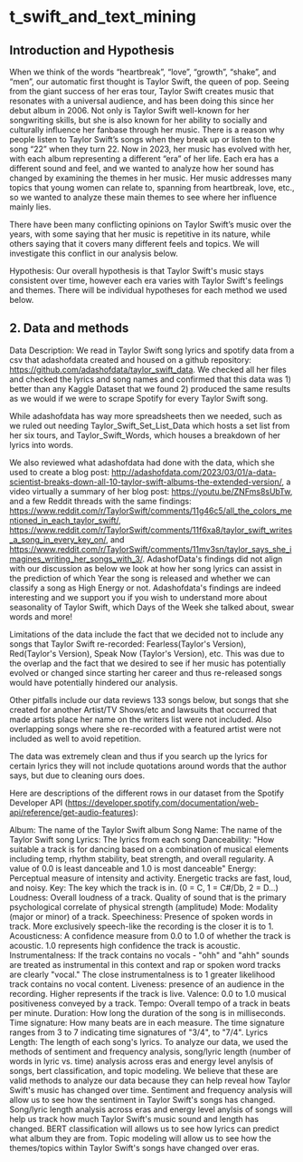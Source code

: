 # t_swift_and_text_mining
## Introduction and Hypothesis
When we think of the words “heartbreak”, “love”, “growth”, “shake”, and “men”, our automatic first thought is Taylor Swift, the queen of pop. Seeing from the giant success of her eras tour, Taylor Swift creates music that resonates with a universal audience, and has been doing this since her debut album in 2006. Not only is Taylor Swift well-known for her songwriting skills, but she is also known for her ability to socially and culturally influence her fanbase through her music. There is a reason why people listen to Taylor Swift’s songs when they break up or listen to the song “22” when they turn 22. Now in 2023, her music has evolved with her, with each album representing a different “era” of her life. Each era has a different sound and feel, and we wanted to analyze how her sound has changed by examining the themes in her music. Her music addresses many topics that young women can relate to, spanning from heartbreak, love, etc., so we wanted to analyze these main themes to see where her influence mainly lies.

There have been many conflicting opinions on Taylor Swift’s music over the years, with some saying that her music is repetitive in its nature, while others saying that it covers many different feels and topics. We will investigate this conflict in our analysis below.

Hypothesis: Our overall hypothesis is that Taylor Swift's music stays consistent over time, however each era varies with Taylor Swift's feelings and themes. There will be individual hypotheses for each method we used below.

## 2. Data and methods
Data Description: We read in Taylor Swift song lyrics and spotify data from a csv that adashofdata created and housed on a github repository: https://github.com/adashofdata/taylor_swift_data. We checked all her files and checked the lyrics and song names and confirmed that this data was 1) better than any Kaggle Dataset that we found 2) produced the same results as we would if we were to scrape Spotify for every Taylor Swift song.

While adashofdata has way more spreadsheets then we needed, such as we ruled out needing Taylor_Swift_Set_List_Data which hosts a set list from her six tours, and Taylor_Swift_Words, which houses a breakdown of her lyrics into words.

We also reviewed what adashofdata had done with the data, which she used to create a blog post: http://adashofdata.com/2023/03/01/a-data-scientist-breaks-down-all-10-taylor-swift-albums-the-extended-version/, a video virtually a summary of her blog post: https://youtu.be/ZNFms8sUbTw, and a few Reddit threads with the same findings: https://www.reddit.com/r/TaylorSwift/comments/11g46c5/all_the_colors_mentioned_in_each_taylor_swift/, https://www.reddit.com/r/TaylorSwift/comments/11f6xa8/taylor_swift_writes_a_song_in_every_key_on/, and https://www.reddit.com/r/TaylorSwift/comments/11mv3sn/taylor_says_she_imagines_writing_her_songs_with_3/. AdashofData's findings did not align with our discussion as below we look at how her song lyrics can assist in the prediction of which Year the song is released and whether we can classify a song as High Energy or not. Adashofdata's findings are indeed interesting and we support you if you wish to understand more about seasonality of Taylor Swift, which Days of the Week she talked about, swear words and more!

Limitations of the data include the fact that we decided not to include any songs that Taylor Swift re-recorded: Fearless(Taylor's Version), Red(Taylor's Version), Speak Now (Taylor's Version), etc. This was due to the overlap and the fact that we desired to see if her music has potentially evolved or changed since starting her career and thus re-released songs would have potentially hindered our analysis.

Other pitfalls include our data reviews 133 songs below, but songs that she created for another Artist/TV Shows/etc and lawsuits that occurred that made artists place her name on the writers list were not included. Also overlapping songs where she re-recorded with a featured artist were not included as well to avoid repetition.

The data was extremely clean and thus if you search up the lyrics for certain lyrics they will not include quotations around words that the author says, but due to cleaning ours does.

Here are descriptions of the different rows in our dataset from the Spotify Developer API (https://developer.spotify.com/documentation/web-api/reference/get-audio-features):

Album: The name of the Taylor Swift album
Song Name: The name of the Taylor Swift song
Lyrics: The lyrics from each song
Danceability: "How suitable a track is for dancing based on a combination of musical elements including temp, rhythm stability, beat strength, and overall regularity. A value of 0.0 is least danceable and 1.0 is most danceable"
Energy: Perceptual measure of intensity and activity. Energetic tracks are fast, loud, and noisy.
Key: The key which the track is in. (0 = C, 1 = C#/Db, 2 = D...)
Loudness: Overall loudness of a track. Quality of sound that is the primary psychological correlate of physical strength (amplitude)
Mode: Modality (major or minor) of a track.
Speechiness: Presence of spoken words in track. More exclusively speech-like the recording is the closer it is to 1.
Acousticness: A confidence measure from 0.0 to 1.0 of whether the track is acoustic. 1.0 represents high confidence the track is acoustic.
Instrumentalness: If the track contains no vocals - "ohh" and "ahh" sounds are treated as instrumental in this context and rap or spoken word tracks are clearly "vocal." The close instrumentalness is to 1 greater likelihood track contains no vocal content.
Liveness: presence of an audience in the recording. Higher represents if the track is live.
Valence: 0.0 to 1.0 musical positiveness conveyed by a track.
Tempo: Overall tempo of a track in beats per minute.
Duration: How long the duration of the song is in milliseconds.
Time signature: How many beats are in each measure. The time signature ranges from 3 to 7 indicating time signatures of "3/4", to "7/4".
Lyrics Length: The length of each song's lyrics.
To analyze our data, we used the methods of sentiment and frequency analysis, song/lyric length (number of words in lyric vs. time) analysis across eras and energy level anylsis of songs, bert classification, and topic modeling. We believe that these are valid methods to analyze our data because they can help reveal how Taylor Swift's music has changed over time. Sentiment and frequency analysis will allow us to see how the sentiment in Taylor Swift's songs has changed. Song/lyric length analysis across eras and energy level anylsis of songs will help us track how much Taylor Swift's music sound and length has changed. BERT classification will allows us to see how lyrics can predict what album they are from. Topic modeling will allow us to see how the themes/topics within Taylor Swift's songs have changed over eras.
